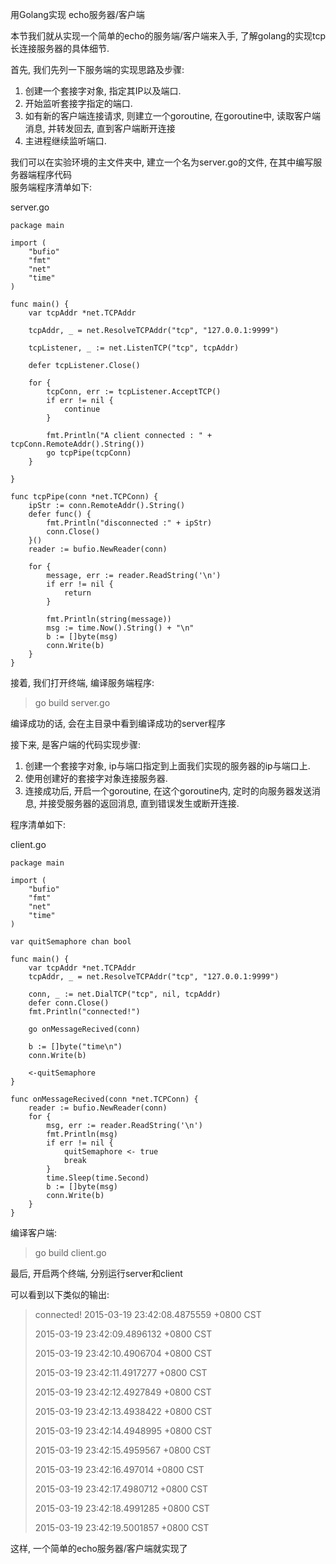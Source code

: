 用Golang实现 echo服务器/客户端

本节我们就从实现一个简单的echo的服务端/客户端来入手, 了解golang的实现tcp长连接服务器的具体细节.  

首先, 我们先列一下服务端的实现思路及步骤:  
1. 创建一个套接字对象, 指定其IP以及端口.  
2. 开始监听套接字指定的端口.  
3. 如有新的客户端连接请求, 则建立一个goroutine, 在goroutine中, 读取客户端消息, 并转发回去, 直到客户端断开连接  
4. 主进程继续监听端口.  

我们可以在实验环境的主文件夹中, 建立一个名为server.go的文件, 在其中编写服务器端程序代码  
服务端程序清单如下:  

server.go

    package main
    
    import (
    	"bufio"
    	"fmt"
    	"net"
    	"time"
    )
    
    func main() {
    	var tcpAddr *net.TCPAddr
    
    	tcpAddr, _ = net.ResolveTCPAddr("tcp", "127.0.0.1:9999")
    
    	tcpListener, _ := net.ListenTCP("tcp", tcpAddr)
    
    	defer tcpListener.Close()
    
    	for {
    		tcpConn, err := tcpListener.AcceptTCP()
    		if err != nil {
    			continue
    		}
    
    		fmt.Println("A client connected : " + tcpConn.RemoteAddr().String())
    		go tcpPipe(tcpConn)
    	}
    
    }
    
    func tcpPipe(conn *net.TCPConn) {
    	ipStr := conn.RemoteAddr().String()
    	defer func() {
    		fmt.Println("disconnected :" + ipStr)
    		conn.Close()
    	}()
    	reader := bufio.NewReader(conn)
    
    	for {
    		message, err := reader.ReadString('\n')
    		if err != nil {
    			return
    		}
    
    		fmt.Println(string(message))
    		msg := time.Now().String() + "\n"
    		b := []byte(msg)
    		conn.Write(b)
    	}
    }
  

接着, 我们打开终端, 编译服务端程序:  

> go build server.go  

编译成功的话, 会在主目录中看到编译成功的server程序

接下来, 是客户端的代码实现步骤:  
1. 创建一个套接字对象, ip与端口指定到上面我们实现的服务器的ip与端口上.  
2. 使用创建好的套接字对象连接服务器.  
3. 连接成功后, 开启一个goroutine, 在这个goroutine内, 定时的向服务器发送消息, 并接受服务器的返回消息, 直到错误发生或断开连接.  

程序清单如下:  

client.go

    package main
    
    import (
    	"bufio"
    	"fmt"
    	"net"
    	"time"
    )
    
    var quitSemaphore chan bool
    
    func main() {
    	var tcpAddr *net.TCPAddr
    	tcpAddr, _ = net.ResolveTCPAddr("tcp", "127.0.0.1:9999")
    
    	conn, _ := net.DialTCP("tcp", nil, tcpAddr)
    	defer conn.Close()
    	fmt.Println("connected!")
    
    	go onMessageRecived(conn)
    
    	b := []byte("time\n")
    	conn.Write(b)
    
    	<-quitSemaphore
    }
    
    func onMessageRecived(conn *net.TCPConn) {
    	reader := bufio.NewReader(conn)
    	for {
    		msg, err := reader.ReadString('\n')
    		fmt.Println(msg)
    		if err != nil {
    			quitSemaphore <- true
    			break
    		}
    		time.Sleep(time.Second)
    		b := []byte(msg)
    		conn.Write(b)
    	}
    }

编译客户端:  

> go build client.go  

最后, 开启两个终端, 分别运行server和client

可以看到以下类似的输出:  
> 
> connected!
> 2015-03-19 23:42:08.4875559 +0800 CST
> 
> 2015-03-19 23:42:09.4896132 +0800 CST
> 
> 2015-03-19 23:42:10.4906704 +0800 CST
> 
> 2015-03-19 23:42:11.4917277 +0800 CST
> 
> 2015-03-19 23:42:12.4927849 +0800 CST
> 
> 2015-03-19 23:42:13.4938422 +0800 CST
> 
> 2015-03-19 23:42:14.4948995 +0800 CST
> 
> 2015-03-19 23:42:15.4959567 +0800 CST
> 
> 2015-03-19 23:42:16.497014 +0800 CST
> 
> 2015-03-19 23:42:17.4980712 +0800 CST
> 
> 2015-03-19 23:42:18.4991285 +0800 CST
> 
> 2015-03-19 23:42:19.5001857 +0800 CST  

这样, 一个简单的echo服务器/客户端就实现了


